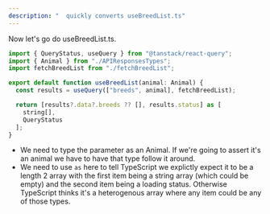 ```yaml
---
description: "  quickly converts useBreedList.ts"
---
```


Now let's go do useBreedList.ts.

```javascript
import { QueryStatus, useQuery } from "@tanstack/react-query";
import { Animal } from "./APIResponsesTypes";
import fetchBreedList from "./fetchBreedList";

export default function useBreedList(animal: Animal) {
  const results = useQuery(["breeds", animal], fetchBreedList);

  return [results?.data?.breeds ?? [], results.status] as [
    string[],
    QueryStatus
  ];
}
```

- We need to type the parameter as an Animal. If we're going to assert it's an animal we have to have that type follow it around.
- We need to use `as` here to tell TypeScript we explictly expect it to be a length 2 array with the first item being a string array (which could be empty) and the second item being a loading status. Otherwise TypeScript thinks it's a heterogenous array where any item could be any of those types.
